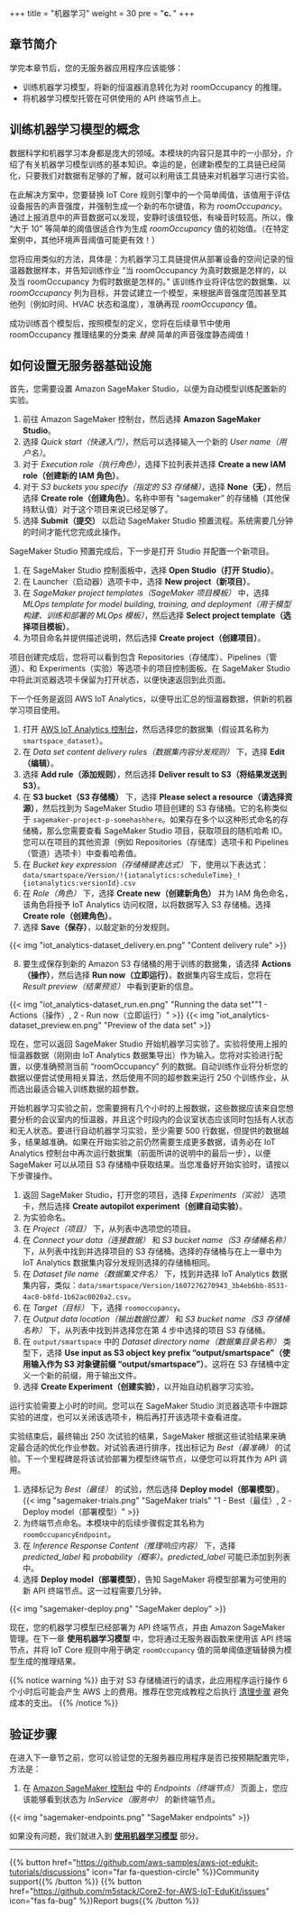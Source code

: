 +++
title = "机器学习"
weight = 30
pre = "<b>c. </b>"
+++

## 章节简介
学完本章节后，您的无服务器应用程序应该能够：

* 训练机器学习模型，将新的恒温器消息转化为对 roomOccupancy 的推理。
* 将机器学习模型托管在可供使用的 API 终端节点上。

## 训练机器学习模型的概念
数据科学和机器学习本身都是庞大的领域。本模块的内容只是其中的一小部分，介绍了有关机器学习模型训练的基本知识。幸运的是，创建新模型的工具链已经简化，只要我们对数据有足够的了解，就可以利用该工具链来对机器学习进行实验。

在此解决方案中，您要替换 IoT Core 规则引擎中的一个简单阈值，该值用于评估设备报告的声音强度，并强制生成一个新的布尔键值，称为 *roomOccupancy*。通过上报消息中的声音数据可以发现，安静时该值较低，有噪音时较高。所以，像 “大于 10” 等简单的阈值很适合作为生成 *roomOccupancy* 值的初始值。（在特定案例中，其他环境声音阈值可能更有效！）

您将应用类似的方法，具体是：为机器学习工具链提供从部署设备的空间记录的恒温器数据样本，并告知训练作业 “当 roomOccupancy 为真时数据是怎样的，以及当 roomOccupancy 为假时数据是怎样的。” 该训练作业将评估您的数据集、以 *roomOccupancy* 列为目标，并尝试建立一个模型，来根据声音强度范围甚至其他列（例如时间、HVAC 状态和温度），准确再现 *roomOccupancy* 值。

成功训练首个模型后，按照模型的定义，您将在后续章节中使用 roomOccupancy 推理结果的分类来 _替换_ 简单的声音强度静态阈值！

## 如何设置无服务器基础设施
首先，您需要设置 Amazon SageMaker Studio，以便为自动模型训练配置新的实验。

1. 前往 Amazon SageMaker 控制台，然后选择 **Amazon SageMaker Studio**。
2. 选择 *Quick start（快速入门）*，然后可以选择输入一个新的 *User name（用户名）*。
3. 对于 *Execution role（执行角色）*，选择下拉列表并选择 **Create a new IAM role（创建新的 IAM 角色）**。
4. 对于 *S3 buckets you specify（指定的 S3 存储桶）*，选择 **None（无）**，然后选择 **Create role（创建角色）**。名称中带有 “sagemaker” 的存储桶（其他保持默认值）对于这个项目来说已经足够了。
5. 选择 **Submit（提交）** 以启动 SageMaker Studio 预置流程。系统需要几分钟的时间才能代您完成此操作。

SageMaker Studio 预置完成后，下一步是打开 Studio 并配置一个新项目。

1. 在 SageMaker Studio 控制面板中，选择 **Open Studio（打开 Studio）**。
2. 在 Launcher（启动器）选项卡中，选择 **New project（新项目）**。
3. 在 *SageMaker project templates（SageMaker 项目模板）* 中，选择 *MLOps template for model building, training, and deployment（用于模型构建、训练和部署的 MLOps 模板）*，然后选择 **Select project template（选择项目模板）**。
4. 为项目命名并提供描述说明，然后选择 **Create project（创建项目）**。

项目创建完成后，您将可以看到包含 Repositories（存储库）、Pipelines（管道）、和 Experiments（实验）等选项卡的项目控制面板。在 SageMaker Studio 中将此浏览器选项卡保留为打开状态，以便快速返回到此页面。

下一个任务是返回 AWS IoT Analytics，以便导出汇总的恒温器数据，供新的机器学习项目使用。

1. 打开 [AWS IoT Analytics 控制台](https://us-west-2.console.aws.amazon.com/iotanalytics/home?region=us-west-2#/datasets)，然后选择您的数据集（假设其名称为 `smartspace_dataset`）。
2. 在 *Data set content delivery rules（数据集内容分发规则）* 下，选择 **Edit（编辑）**。
3. 选择 **Add rule（添加规则）**，然后选择 **Deliver result to S3（将结果发送到 S3）**。
4. 在 **S3 bucket（S3 存储桶）** 下，选择 **Please select a resource（请选择资源）**，然后找到为 SageMaker Studio 项目创建的 S3 存储桶。它的名称类似于 `sagemaker-project-p-somehashhere`。如果存在多个以这种形式命名的存储桶，那么您需要查看 SageMaker Studio 项目，获取项目的随机哈希 ID。您可以在项目的其他资源（例如 Repositories（存储库）选项卡和 Pipelines（管道）选项卡）中查看哈希值。
5. 在 *Bucket key expression（存储桶键表达式）* 下，使用以下表达式：`data/smartspace/Version/!{iotanalytics:scheduleTime}_!{iotanalytics:versionId}.csv`
6. 在 *Role（角色）* 下，选择 **Create new（创建新角色）** 并为 IAM 角色命名，该角色将授予 IoT Analytics 访问权限，以将数据写入 S3 存储桶。选择 **Create role（创建角色）**。
7. 选择 **Save（保存）**，以敲定新的分发规则。

{{< img "iot_analytics-dataset_delivery.en.png" "Content delivery rule" >}}

8. 要生成保存到新的 Amazon S3 存储桶的用于训练的数据集，请选择 **Actions（操作）**，然后选择 **Run now（立即运行）**。数据集内容生成后，您将在 *Result preview（结果预览）* 中看到更新的信息。

{{< img "iot_analytics-dataset_run.en.png" "Running the data set""1 - Actions（操作）, 2 - Run now（立即运行）" >}}
{{< img "iot_analytics-dataset_preview.en.png" "Preview of the data set" >}}

现在，您可以返回 SageMaker Studio 开始机器学习实验了。实验将使用上报的恒温器数据（刚刚由 IoT Analytics 数据集导出）作为输入。您将对实验进行配置，以便准确预测当前 “roomOccupancy” 列的数据。自动训练作业将分析您的数据以便尝试使用相关算法，然后使用不同的超参数来运行 250 个训练作业，从而选出最适合输入训练数据的超参数。

开始机器学习实验之前，您需要拥有几个小时的上报数据，这些数据应该来自您想要分析的会议室内的恒温器，并且这个时段内的会议室状态应该同时包括有人状态和无人状态。要进行自动机器学习实验，至少需要 500 行数据，但提供的数据越多，结果越准确。如果在开始实验之前仍然需要生成更多数据，请务必在 IoT Analytics 控制台中再次运行数据集（前面所讲的说明中的最后一步），以便 SageMaker 可以从项目 S3 存储桶中获取结果。当您准备好开始实验时，请按以下步骤操作。

1. 返回 SageMaker Studio，打开您的项目，选择 *Experiments（实验）* 选项卡，然后选择 **Create autopilot experiment（创建自动实验）**。
2. 为实验命名。
3. 在 *Project（项目）* 下，从列表中选项您的项目。
4. 在 *Connect your data（连接数据）* 和 *S3 bucket name（S3 存储桶名称）* 下，从列表中找到并选择项目的 S3 存储桶。选择的存储桶与在上一章中为 IoT Analytics 数据集内容分发规则选择的存储桶相同。
5. 在 *Dataset file name（数据集文件名）* 下，找到并选择 IoT Analytics 数据集内容，类似：`data/smartspace/Version/1607276270943_3b4eb6bb-8533-4ac0-b8fd-1b62ac0020a2.csv`。
6. 在 *Target（目标）* 下，选择 `roomoccupancy`。
7. 在 *Output data location（输出数据位置）* 和 *S3 bucket name（S3 存储桶名称）* 下，从列表中找到并选择您在第 4 步中选择的项目 S3 存储桶。
8. 在 `output/smartspace` 中的 *Dataset directory name（数据集目录名称）* 类型下，选择 **Use input as S3 object key prefix “output/smartspace”（使用输入作为 S3 对象键前缀 “output/smartspace”）**。这将在 S3 存储桶中定义一个新的前缀，用于输出文件。
9. 选择 **Create Experiment（创建实验）**，以开始自动机器学习实验。 

运行实验需要上小时的时间。您可以在 SageMaker Studio 浏览器选项卡中跟踪实验的进度，也可以关闭该选项卡，稍后再打开该选项卡查看进度。

实验结束后，最终输出 250 次试验的结果，SageMaker 根据这些试验结果来确定最合适的优化作业参数。对试验表进行排序，找出标记为 *Best（最准确）* 的试验。下一个里程碑是将该试验部署为模型终端节点，以便您可以将其作为 API 调用。

1. 选择标记为 *Best（最佳）* 的试验，然后选择 **Deploy model（部署模型）**。
   {{< img "sagemaker-trials.png" "SageMaker trials" "1 - Best（最佳）, 2 - Deploy model（部署模型）" >}}
2. 为终端节点命名。本模块中的后续步骤假定其名称为 `roomOccupancyEndpoint`。
3. 在 *Inference Response Content（推理响应内容）* 下，选择 *predicted_label* 和 *probability（概率）*。*predicted_label* 可能已添加到列表中。
4. 选择 **Deploy model（部署模型）**，告知 SageMaker 将模型部署为可使用的新 API 终端节点。这一过程需要几分钟。 

{{< img "sagemaker-deploy.png" "SageMaker deploy" >}}

现在，您的机器学习模型已经部署为 API 终端节点，并由 Amazon SageMaker 管理。在下一章 **使用机器学习模型** 中，您将通过无服务器函数来使用该 API 终端节点，并将 IoT Core 规则中用于确定 `roomOccupancy` 值的简单阈值逻辑替换为模型生成的推理结果。

{{% notice warning %}}
由于对 S3 存储桶进行的请求，此应用程序运行操作 6 个小时后可能会产生 AWS 上的费用。推荐在您完成教程之后执行 [清理步骤](/cn/smart-spaces/conclusion.html#clean-up) 避免成本的支出。
{{% /notice %}}

## 验证步骤
在进入下一章节之前，您可以验证您的无服务器应用程序是否已按预期配置完毕，方法是：
1. 在 [Amazon SageMaker 控制台](https://us-west-2.console.aws.amazon.com/sagemaker/home?region=us-west-2#/endpoints) 中的 *Endpoints（终端节点）* 页面上，您应该能够看到状态为 *InService（服务中）* 的新终端节点。

{{< img "sagemaker-endpoints.png" "SageMaker endpoints" >}}

如果没有问题，我们就进入到 [**使用机器学习模型**](/cn/smart-spaces/working-with-ml-models.html) 部分。

---
{{% button href="https://github.com/aws-samples/aws-iot-edukit-tutorials/discussions" icon="far fa-question-circle" %}}Community support{{% /button %}} {{% button href="https://github.com/m5stack/Core2-for-AWS-IoT-EduKit/issues" icon="fas fa-bug" %}}Report bugs{{% /button %}}